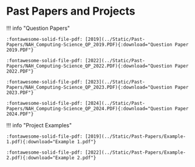 # Past Papers and Projects


!!! info "Question Papers"

    :fontawesome-solid-file-pdf: [2019](../Static/Past-Papers/NAH_Computing-Science_QP_2019.PDF){:download="Question Paper 2019.PDF"}

    :fontawesome-solid-file-pdf: [2022](../Static/Past-Papers/NAH_Computing-Science_QP_2022.PDF){:download="Question Paper 2022.PDF"}

    :fontawesome-solid-file-pdf: [2023](../Static/Past-Papers/NAH_Computing-Science_QP_2023.PDF){:download="Question Paper 2023.PDF"}

    :fontawesome-solid-file-pdf: [2024](../Static/Past-Papers/NAH_Computing-Science_QP_2024.PDF){:download="Question Paper 2024.PDF"}

!!! info "Project Examples"

    :fontawesome-solid-file-pdf: [2019](../Static/Past-Papers/Example-1.pdf){:download="Example 1.pdf"}

    :fontawesome-solid-file-pdf: [2022](../Static/Past-Papers/Example-2.pdf){:download="Example 2.pdf"}